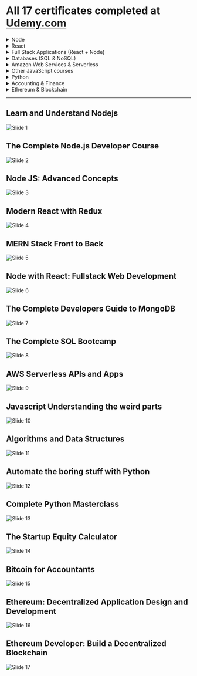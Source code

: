 # All 17 certificates completed at [Udemy.com](http://www.udemy.com)

<details>
  <summary> Node</summary>

  * [Learn and Understand Node.js](#user-content-learn-and-understand-nodejs)
  * [The Complete Node.js Developer Course](#user-content-the-complete-nodejs-developer-course)
  * [Node JS Advanced Concepts](#user-content-node-js-advanced-concepts)

</details>

<details>
  <summary> React</summary>

  * [Modern React with Redux](#user-content-modern-react-with-redux)

</details>

<details>
  <summary> Full Stack Applications (React + Node)</summary>

  * [MERN Stack Front to Back](#user-content-mern-stack-front-to-back)
  * [Node with React: Fullstack Web Development](#user-content-node-with-react-fullstack-web-development)

</details>

<details>
  <summary> Databases (SQL & NoSQL)</summary>

  * [The Complete Developers Guide to MongoDB](#user-content-the-complete-developers-guide-to-mongodb)
  * [The Complete SQL Bootcamp](#user-content-the-complete-sql-bootcamp)

</details>

<details>
  <summary> Amazon Web Services & Serverless</summary>

  * [AWS Serverless APIs and Apps](#user-content-aws-serverless-apis-and-apps)

</details>

<details>

  <summary> Other JavaScript courses</summary>

  * [Javascript Understanding the weird parts](#user-content-javascript-understanding-the-weird-parts)
  * [Algorithms and Data Structures](#user-content-algorithms-and-data-structures)


</details>

<details>

  <summary> Python</summary>

  * [Automate the boring stuff with Python](#user-content-automate-the-boring-stuff-with-python)
  * [Complete Python Masterclass](#user-content-complete-python-masterclass)

</details>

<details>

  <summary> Accounting & Finance</summary>

  * [The Startup Equity Calculator](#user-content-the-startup-equity-calculator)
  * [Bitcoin for Accountants](#user-content-bitcoin-for-accountants)

</details>

<details>

  <summary> Ethereum & Blockchain</summary>

  * [Ethereum: Decentralized Application Design and Development](#user-content-ethereum-decentralized-application-design-and-development)
  * [Ethereum Developer: Build a Decentralized Blockchain](#user-content-ethereum-developer-build-a-decentralized-blockchain)

</details>


<hr>

## Learn and Understand Nodejs
![Slide 1](certificates/Learn_and_Understand_Nodejs.jpg)

## The Complete Node.js Developer Course
![Slide 2](certificates/The_complete_Node.js_developer_course.jpg)

## Node JS: Advanced Concepts
![Slide 3](certificates/Node_JS_Advanced_Concepts.jpg)

## Modern React with Redux
![Slide 4](certificates/Modern_React_with_Redux.jpg)

## MERN Stack Front to Back
![Slide 5](certificates/MERN_Stack_Front_To_Back.jpg)

## Node with React: Fullstack Web Development
![Slide 6](certificates/Node_with_React_Fullstack_Web_Development.jpg)

## The Complete Developers Guide to MongoDB
![Slide 7](certificates/The_Complete_Developers_Guide_to_MongoDB.jpg)

## The Complete SQL Bootcamp
![Slide 8](certificates/The_Complete_SQL_Bootcamp.jpg)

## AWS Serverless APIs and Apps
![Slide 9](certificates/AWS_Serverless_APIs_and_Apps.jpg)

## Javascript Understanding the weird parts
![Slide 10](certificates/Javascript_Understanding_the_weird_parts.jpg)

## Algorithms and Data Structures
![Slide 11](certificates/Algorithms_and_Data_Structures.jpg)

## Automate the boring stuff with Python
![Slide 12](certificates/Automate_the_boring_stuff_with_Python.jpg)

## Complete Python Masterclass
![Slide 13](certificates/Complete_Python_Masterclass.jpg)

## The Startup Equity Calculator
![Slide 14](certificates/The_Startup_Equity_Calculator.jpg)

## Bitcoin for Accountants
![Slide 15](certificates/Bitcoin_for_Accountants.jpg)

## Ethereum: Decentralized Application Design and Development
![Slide 16](certificates/Ethereum_Decentralized_Application_Design_and_Development.jpg)

## Ethereum Developer: Build a Decentralized Blockchain
![Slide 17](certificates/Ethereum_Developer_Build_A_Decentralised_Blockchain.jpg)

